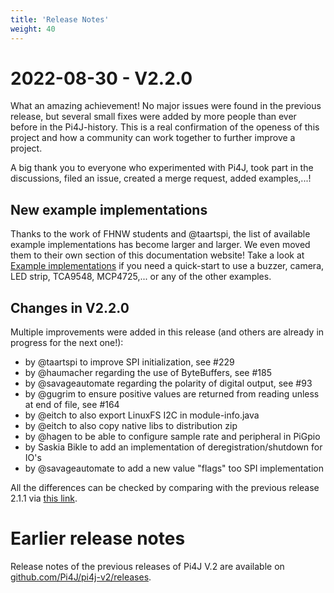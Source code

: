 ```yaml
---
title: 'Release Notes'
weight: 40
---
```


# 2022-08-30 - V2.2.0

What an amazing achievement! No major issues were found in the previous release, but several small fixes were added by more people than ever before in the Pi4J-history. This is a real confirmation of the openess of this project and how a community can work together to further improve a project. 

A big thank you to everyone who experimented with Pi4J, took part in the discussions, filed an issue, created a merge request, added examples,...!

## New example implementations

Thanks to the work of FHNW students and @taartspi, the list of available example implementations has become larger and larger. We even moved them to their own section of this documentation website! Take a look at [Example implementations](/examples/) if you need a quick-start to use a buzzer, camera, LED strip, TCA9548, MCP4725,... or any of the other examples.

## Changes in V2.2.0

Multiple improvements were added in this release (and others are already in progress for the next one!):

* by @taartspi to improve SPI initialization, see #229
* by @haumacher regarding the use of ByteBuffers, see #185
* by @savageautomate regarding the polarity of digital output, see #93
* by @gugrim to ensure positive values are returned from reading unless at end of file, see #164
* by @eitch to also export LinuxFS I2C in module-info.java
* by @eitch to also copy native libs to distribution zip
* by @hagen to be able to configure sample rate and peripheral in PiGpio
* by Saskia Bikle to add an implementation of deregistration/shutdown for IO's
* by @savageautomate to add a new value "flags" too SPI implementation

All the differences can be checked by comparing with the previous release 2.1.1 via [this link](https://github.com/Pi4J/pi4j-v2/compare/2.1.1...2.2.0).

# Earlier release notes

Release notes of the previous releases of Pi4J V.2 are available on [github.com/Pi4J/pi4j-v2/releases](https://github.com/Pi4J/pi4j-v2/releases).